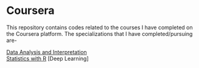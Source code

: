 # Coursera

This repository contains codes related to the courses I have completed on the Coursera platform. The specializations that I have completed/pursuing are-

[Data Analysis and Interpretation](https://www.coursera.org/specializations/data-analysis)  
[Statistics with R](https://www.coursera.org/specializations/statistics)
[Deep Learning]
